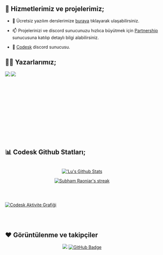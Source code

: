 
## 🚀 Hizmetlerimiz ve projelerimiz;

- 🔭 Ücretsiz yazılım derslerimize [buraya](https://github.com/Renanuya/) tıklayarak ulaşabilirsiniz.

- 📫 Projelerinizi ve discord sunucunuzu hızlıca büyütmek için [Partnership](https://discord.gg/partnership) sunucusuna katılıp detaylı bilgi alabilirsiniz.

- 📙 [Codesk](https://discord.gg/qeRAR8W67r/) discord sunucusu.

## ✍🏻 Yazarlarımız;

<img align="left" src="https://lanyard-profile-readme.vercel.app/api/582169443354804235?bg=0D1117&borderRadius=30px&idleMessage=[Probably%20doing%20something%20else..]&hideStatus=true" />
<img align="left" src="https://lanyard-profile-readme.vercel.app/api/939851664389730304?bg=0D1117&borderRadius=30px&idleMessage=[Probably%20doing%20something%20else..]&hideStatus=true" />
<br/><br/><br/><br/><br/><br/><br/><br/><br/><br/><br/><br/><br/>
  
## 📊 Codesk Github Statları;

<p align="center">
  <br/>
    <a href="https://github.com/Codeskdev/github-readme-stats"><img alt="'Lu's Github Stats" src="https://github-readme-stats.vercel.app/api?username=Codeskdev&show_icons=true&count_private=true&theme=react&hide_border=true&bg_color=0D1117" /></a>
  <p align="center">
    <a href="https://github.com/Codeskdev/github-readme-streak-stats">
            <img title="🔥 Get streak stats for your profile at git.io/streak-stats" alt="Subham Raoniar's streak" src="https://github-readme-streak-stats.herokuapp.com/?user=Renanuya&theme=black-ice&hide_border=true&stroke=0000&background=0D1117"/>
    </a>
</p>
  <br/>
<br/>

<a href="https://github.com/Codeskdev/github-readme-activity-graph"><img alt="Codesk Aktivite Grafiği" src="https://activity-graph.herokuapp.com/graph?username=Codeskdev&bg_color=0D1117&color=5BCDEC&line=5BCDEC&point=FFFFFF&hide_border=true" /></a>

<br/>
<br/>

## ❤ Görüntülenme ve takipçiler

<p align="center">
<a href="https://github.com/Meghna-DAS/github-profile-views-counter"> <img src="https://komarev.com/ghpvc/?username=Codeskdev"></a>
<a href="https://github.com/LuWasHere?tab=followers"><img src="https://img.shields.io/github/followers/Codeskdev?label=Followers&style=social" alt="GitHub Badge"></a>
</p>
